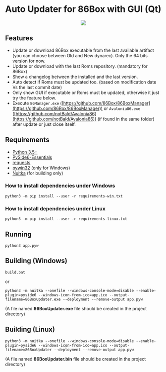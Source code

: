 # Auto Updater for 86Box with GUI (Qt)

<p align="center">
  <img src="https://github.com/user-attachments/assets/24408e2d-ec27-40a9-a7c4-58acb8962ed3"/>
</p>

## Features
- Update or download 86Box executable from the last available artifact (you can choose between Old and New dynarec). Only the 64 bits version for now.
- Update or download with the last Roms repository. (mandatory for 86Box)
- Show a changelog between the installed and the last version.
- Auto detect if Roms must be updated too. (based on modification date Vs the last commit date)
- Only show GUI if executable or Roms must be updated, otherwise it just try the feature below.
- Execute `86Manager.exe` ([https://github.com/86Box/86BoxManager](https://github.com/86Box/86BoxManager)) or `Avalonia86.exe` ([https://github.com/notBald/Avalonia86](https://github.com/notBald/Avalonia86)) (if found in the same folder) after update or just close itself.

## Requirements
- [Python 3.5+](https://www.python.org/downloads/)
- [PySide6-Essentials](https://pypi.org/project/PySide6-Essentials/)
- [requests](https://pypi.org/project/requests/)
- [pywin32](https://pypi.org/project/pywin32/) (only for Windows)
- [Nuitka](https://pypi.org/project/Nuitka/) (for building only)

### How to install dependencies under Windows
```
python3 -m pip install --user -r requirements-win.txt
```
### How to install dependencies under Linux
```
python3 -m pip install --user -r requirements-linux.txt
```

## Running
```
python3 app.pyw
```

## Building (Windows)
```
build.bat
```
or
```
python3 -m nuitka --onefile --windows-console-mode=disable --enable-plugin=pyside6 --windows-icon-from-ico=app.ico --output-filename=86BoxUpdater.exe --deployment --remove-output app.pyw
```
(A file named **86BoxUpdater.exe** file should be created in the project directory)

## Building (Linux)
```
python3 -m nuitka --onefile --windows-console-mode=disable --enable-plugin=pyside6 --windows-icon-from-ico=app.ico --output-filename=86BoxUpdater --deployment --remove-output app.pyw
```
(A file named **86BoxUpdater.bin** file should be created in the project directory)
